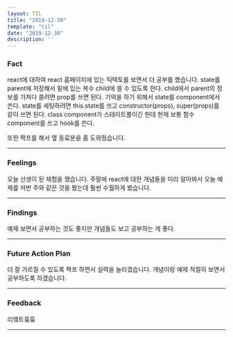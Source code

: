 ```yaml
---
layout: TIL
title: "2019-12-30"
template: "til"
date: "2019-12-30"
description: ''
---
```


### Fact

react에 대하여 react 홈페이지에 있는 틱텍토를 보면서 더 공부를 했습니다. state를 parent에 저장해서 밑에 있는 복수 child에 쓸 수 있도록 한다. child에서 parent의 정보를 가져다 쓸려면 prop를 쓰면 된다. 기억을 하기 위해서 state를 component에서 쓴다. state를 세팅하려면 this.state를 쓰고 constructor(props), super(props)를 같이 쓰면 된다. class component가 스테이트풀이긴 한데 현제 보통 함수component를 쓰고 hook를 쓴다.

또한 짝프를 해서 옆 동료분을 좀 도와줬습니다.

---

### Feelings

오늘 선생이 된 체험을 했습니다. 주말에 react에 대한 개념들을 미리 알아봐서 오늘 예제를 저번 주와 같은 것을 봤는데 훨씬 수월하게 봤습니다.

---

### Findings

예제 보면서 공부하는 것도 좋지만 개념들도 보고 공부하는 게 좋다.

---

### Future Action Plan

더 잘 가르칠 수 있도록 짝프 하면서 실력을 늘리겠습니다. 개념이랑 예제 적절히 보면서 공부하도록 하겠습니다.

---

### Feedback

리엨트훜훜

---
